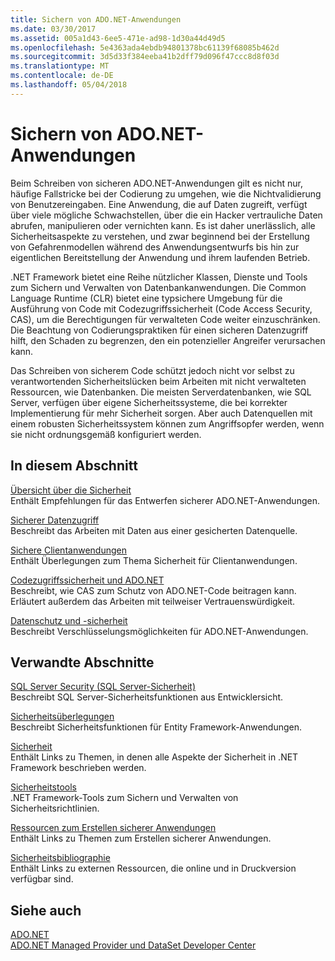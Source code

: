 ```yaml
---
title: Sichern von ADO.NET-Anwendungen
ms.date: 03/30/2017
ms.assetid: 005a1d43-6ee5-471e-ad98-1d30a44d49d5
ms.openlocfilehash: 5e4363ada4ebdb94801378bc61139f68085b462d
ms.sourcegitcommit: 3d5d33f384eeba41b2dff79d096f47ccc8d8f03d
ms.translationtype: MT
ms.contentlocale: de-DE
ms.lasthandoff: 05/04/2018
---
```

# <a name="securing-adonet-applications"></a>Sichern von ADO.NET-Anwendungen
Beim Schreiben von sicheren ADO.NET-Anwendungen gilt es nicht nur, häufige Fallstricke bei der Codierung zu umgehen, wie die Nichtvalidierung von Benutzereingaben. Eine Anwendung, die auf Daten zugreift, verfügt über viele mögliche Schwachstellen, über die ein Hacker vertrauliche Daten abrufen, manipulieren oder vernichten kann. Es ist daher unerlässlich, alle Sicherheitsaspekte zu verstehen, und zwar beginnend bei der Erstellung von Gefahrenmodellen während des Anwendungsentwurfs bis hin zur eigentlichen Bereitstellung der Anwendung und ihrem laufenden Betrieb.  
  
 .NET Framework bietet eine Reihe nützlicher Klassen, Dienste und Tools zum Sichern und Verwalten von Datenbankanwendungen. Die Common Language Runtime (CLR) bietet eine typsichere Umgebung für die Ausführung von Code mit Codezugriffssicherheit (Code Access Security, CAS), um die Berechtigungen für verwalteten Code weiter einzuschränken. Die Beachtung von Codierungspraktiken für einen sicheren Datenzugriff hilft, den Schaden zu begrenzen, den ein potenzieller Angreifer verursachen kann.  
  
 Das Schreiben von sicherem Code schützt jedoch nicht vor selbst zu verantwortenden Sicherheitslücken beim Arbeiten mit nicht verwalteten Ressourcen, wie Datenbanken. Die meisten Serverdatenbanken, wie SQL Server, verfügen über eigene Sicherheitssysteme, die bei korrekter Implementierung für mehr Sicherheit sorgen. Aber auch Datenquellen mit einem robusten Sicherheitssystem können zum Angriffsopfer werden, wenn sie nicht ordnungsgemäß konfiguriert werden.  
  
## <a name="in-this-section"></a>In diesem Abschnitt  
 [Übersicht über die Sicherheit](../../../../docs/framework/data/adonet/security-overview.md)  
 Enthält Empfehlungen für das Entwerfen sicherer ADO.NET-Anwendungen.  
  
 [Sicherer Datenzugriff](../../../../docs/framework/data/adonet/secure-data-access.md)  
 Beschreibt das Arbeiten mit Daten aus einer gesicherten Datenquelle.  
  
 [Sichere Clientanwendungen](../../../../docs/framework/data/adonet/secure-client-applications.md)  
 Enthält Überlegungen zum Thema Sicherheit für Clientanwendungen.  
  
 [Codezugriffssicherheit und ADO.NET](../../../../docs/framework/data/adonet/code-access-security.md)  
 Beschreibt, wie CAS zum Schutz von ADO.NET-Code beitragen kann. Erläutert außerdem das Arbeiten mit teilweiser Vertrauenswürdigkeit.  
  
 [Datenschutz und -sicherheit](../../../../docs/framework/data/adonet/privacy-and-data-security.md)  
 Beschreibt Verschlüsselungsmöglichkeiten für ADO.NET-Anwendungen.  
  
## <a name="related-sections"></a>Verwandte Abschnitte  
 [SQL Server Security (SQL Server-Sicherheit)](../../../../docs/framework/data/adonet/sql/sql-server-security.md)  
 Beschreibt SQL Server-Sicherheitsfunktionen aus Entwicklersicht.  
  
 [Sicherheitsüberlegungen](../../../../docs/framework/data/adonet/ef/security-considerations.md)  
 Beschreibt Sicherheitsfunktionen für Entity Framework-Anwendungen.  
  
 [Sicherheit](../../../../docs/standard/security/index.md)  
 Enthält Links zu Themen, in denen alle Aspekte der Sicherheit in .NET Framework beschrieben werden.  
  
 [Sicherheitstools](http://msdn.microsoft.com/library/2a3eb98a-2de6-4fba-b41c-01a74d354c11)  
 .NET Framework-Tools zum Sichern und Verwalten von Sicherheitsrichtlinien.  
  
 [Ressourcen zum Erstellen sicherer Anwendungen](http://msdn.microsoft.com/library/0ebf5f69-76f2-498a-a2df-83cf3443e132)  
 Enthält Links zu Themen zum Erstellen sicherer Anwendungen.  
  
 [Sicherheitsbibliographie](/visualstudio/ide/security-bibliography)  
 Enthält Links zu externen Ressourcen, die online und in Druckversion verfügbar sind.  
  
## <a name="see-also"></a>Siehe auch  
 [ADO.NET](../../../../docs/framework/data/adonet/index.md)  
 [ADO.NET Managed Provider und DataSet Developer Center](http://go.microsoft.com/fwlink/?LinkId=217917)
